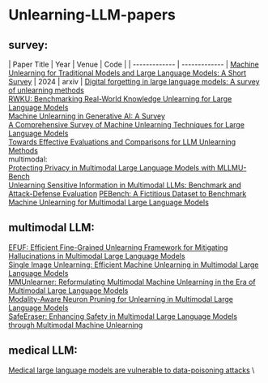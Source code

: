# Unlearning-LLM-papers
## survey:
| Paper Title | Year | Venue | Code |
| ------------- | ------------- |
[Machine Unlearning for Traditional Models and Large Language Models: A Short Survey](https://arxiv.org/abs/2404.01206) | 2024 | arxiv |
[Digital forgetting in large language models: A survey of unlearning methods](https://link.springer.com/article/10.1007/s10462-024-11078-6) \
[RWKU: Benchmarking Real-World Knowledge Unlearning for Large Language Models](https://openreview.net/forum?id=wOmtZ5FgMH#discussion) \
[Machine Unlearning in Generative AI: A Survey](https://arxiv.org/abs/2407.20516) \
[A Comprehensive Survey of Machine Unlearning Techniques for Large Language Models](https://arxiv.org/html/2503.01854v1) \
[Towards Effective Evaluations and Comparisons for LLM Unlearning Methods](https://openreview.net/forum?id=wUtCieKuQU) \
multimodal: \
[Protecting Privacy in Multimodal Large Language Models with MLLMU-Bench](https://arxiv.org/abs/2410.22108) \
[Unlearning Sensitive Information in Multimodal LLMs: Benchmark and Attack-Defense Evaluation](https://openreview.net/forum?id=YcnjgKbZQS)
[PEBench: A Fictitious Dataset to Benchmark Machine Unlearning for Multimodal Large Language Models](https://arxiv.org/abs/2503.12545)

## multimodal LLM:
[EFUF: Efficient Fine-Grained Unlearning Framework for Mitigating Hallucinations in Multimodal Large Language Models](https://aclanthology.org/2024.emnlp-main.67/) \
[Single Image Unlearning: Efficient Machine Unlearning in Multimodal Large Language Models](https://proceedings.neurips.cc/paper_files/paper/2024/hash/3e53d82a1113e3d240059a9195668edc-Abstract-Conference.html)\
[MMUnlearner: Reformulating Multimodal Machine Unlearning in the Era of Multimodal Large Language Models](https://arxiv.org/abs/2502.11051) \
[Modality-Aware Neuron Pruning for Unlearning in Multimodal Large Language Models](https://arxiv.org/abs/2502.15910) \
[SafeEraser: Enhancing Safety in Multimodal Large Language Models through Multimodal Machine Unlearning](https://arxiv.org/abs/2502.12520)
## medical LLM:
[Medical large language models are vulnerable to data-poisoning attacks](https://www.nature.com/articles/s41591-024-03445-1) \
